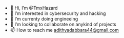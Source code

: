 - 👋 Hi, I’m @TmxHazard
- 👀 I’m interested in cybersecurity and hacking
- 🌱 I’m currenty doing engineeing 
- 💞️ I’m looking to collaborate on anykind of projects
- 📫 How to reach me adithyadabbara44@gmail.com

<!---
TmxHazard/TmxHazard is a ✨ special ✨ repository because its `README.md` (this file) appears on your GitHub profile.
You can click the Preview link to take a look at your changes.
--->
